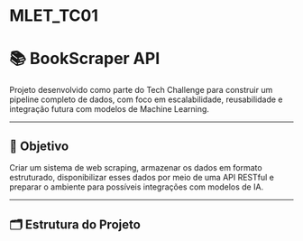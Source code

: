 # MLET_TC01

# 📚 BookScraper API

Projeto desenvolvido como parte do Tech Challenge para construir um pipeline completo de dados, com foco em escalabilidade, reusabilidade e integração futura com modelos de Machine Learning.

---

## 🧠 Objetivo

Criar um sistema de web scraping, armazenar os dados em formato estruturado, disponibilizar esses dados por meio de uma API RESTful e preparar o ambiente para possíveis integrações com modelos de IA.

---

## 🗂️ Estrutura do Projeto

